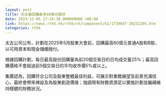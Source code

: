 ```yaml
---
layout: post
title: 太古擬回購最多60億元股份
date: 2023-12-05 17:24:38.000000000 +08:00
link: https://news.rthk.hk/rthk/ch/component/k2/1730847-20231205.htm
categories: rthk
---
```


太古公司公布，計劃在2025年5月股東大會前，回購最高60億元普通A股和B股，以可用資本和現金儲備撥付。

根據回購計劃，每日最高股份回購量為前20個交易日的日均成交量25%；最高回購價格不會超過前5個交易日的平均收市價5%或以上。

集團認為，回購符合公司及股東整體最佳利益，可展示對業務展望及前景充滿信心，最終會帶來裨益及為股東創造價值；強調現有財務資源足以實施計劃並繼續維持穩健的財務狀況。
